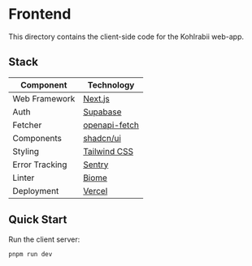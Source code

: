 # Frontend

This directory contains the client-side code for the Kohlrabii web-app.

## Stack

| Component               | Technology |
|-------------------------|------------|
| Web Framework           | [Next.js](https://github.com/vercel/next.js) |
| Auth                    | [Supabase](https://github.com/supabase/supabase) |
| Fetcher                 | [openapi-fetch](https://openapi-ts.dev/openapi-fetch/) |
| Components              | [shadcn/ui](https://github.com/shadcn-ui/ui) |
| Styling                 | [Tailwind CSS](https://github.com/tailwindlabs/tailwindcss) |
| Error Tracking          | [Sentry](https://github.com/getsentry/sentry) |
| Linter                  | [Biome](https://github.com/biomejs/biome)   |
| Deployment              | [Vercel](https://github.com/vercel/vercel)  |


## Quick Start

Run the client server:
```bash
pnpm run dev
```
